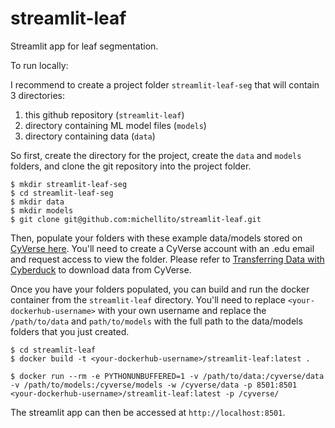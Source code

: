 # streamlit-leaf

Streamlit app for leaf segmentation.

To run locally:

I recommend to create a project folder `streamlit-leaf-seg` that will contain 3 directories:

1. this github repository (`streamlit-leaf`)
2. directory containing ML model files (`models`)
3. directory containing data (`data`)


So first, create the directory for the project, create the `data` and `models` folders, and clone the git repository into the project folder.
```
$ mkdir streamlit-leaf-seg 
$ cd streamlit-leaf-seg
$ mkdir data
$ mkdir models
$ git clone git@github.com:michellito/streamlit-leaf.git
```

Then, populate your folders with these example data/models stored on [CyVerse here](https://de.cyverse.org/data/ds/iplant/home/shared/srp_dmac/dmac/rhizobox?selectedOrder=asc&selectedOrderBy=name&selectedPage=0&selectedRowsPerPage=100). You'll need to create a CyVerse account with an .edu email and request access to view the folder.  Please refer to [Transferring Data with Cyberduck](https://learning.cyverse.org/ds/cyberduck/) to download data from CyVerse.

Once you have your folders populated, you can build and run the docker container from the `streamlit-leaf` directory. You'll need to replace `<your-dockerhub-username>` with your own username and replace the `/path/to/data` and `path/to/models` with the full path to the data/models folders that you just created.

```
$ cd streamlit-leaf
$ docker build -t <your-dockerhub-username>/streamlit-leaf:latest .

$ docker run --rm -e PYTHONUNBUFFERED=1 -v /path/to/data:/cyverse/data -v /path/to/models:/cyverse/models -w /cyverse/data -p 8501:8501 <your-dockerhub-username>/streamlit-leaf:latest -p /cyverse/
```

The streamlit app can then be accessed at `http://localhost:8501`.